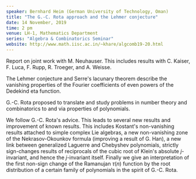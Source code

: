 ```yaml
---
speaker: Bernhard Heim (German University of Technology, Oman)
title: "The G.-C. Rota approach and the Lehmer conjecture"
date: 14 November, 2019
time: 2 pm
venue: LH-1, Mathematics Department
series: "Algebra & Combinatorics Seminar"
website: http://www.math.iisc.ac.in/~khare/algcomb19-20.html
---
```


Report on joint work with M. Neuhauser. This includes results with C.
Kaiser, F. Luca, F. Rupp, R. Troeger, and A. Weisse.

The Lehmer conjecture and Serre's lacunary theorem describe the
vanishing properties of the Fourier coefficients of even powers of the
Dedekind eta function.

G.-C. Rota proposed to translate and study problems in number theory and
combinatorics to and via properties of polynomials.

We follow G.-C. Rota's advice. This leads to several new results and
improvement of known results. This includes Kostant's non-vanishing
results attached to simple complex Lie algebras, a new non-vanishing
zone of the Nekrasov-Okounkov formula (improving a result of G. Han), a
new link between generalized Laguerre and Chebyshev polynomials,
strictly sign-changes results of reciprocals of the cubic root of
Klein's absolute $j$- invariant, and hence the $j$-invariant itself.
Finally we give an interpretation of the first non-sign change of the
Ramanujan $\tau(n)$ function by the root distribution of a certain
family of polynomials in the spirit of G.-C. Rota.
